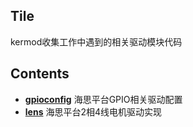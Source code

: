 

## Tile
kermod收集工作中遇到的相关驱动模块代码

## Contents
* **[gpioconfig](./gpioconfig)** 海思平台GPIO相关驱动配置  
* **[lens](./lens)** 海思平台2相4线电机驱动实现   

